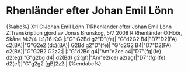 # Rhenländer efter Johan Emil Lönn

{%abc%}
X:1
C:Johan Emil Lönn
T:Rhenländer efter Johan Emil Lönn
Z:Transkription gjord av Jonas Brunskog, 5/7 2008
R:Rhenländer
O:Höör, Skåne
M:2/4
L:1/16
K:G
|:"G" G2Bd g2"D"(fe)| "G"d2G2 B4|"D7"D2(FA) c2(BA)|"G"G2e2 (dc)(BA)|
G2Bd g2"D"(fe)| "G"d2G2 B4|"D7"D2(FA) c2(BA)|"G"G2B2 G2z2:|
|:"G"d2Bd g4|"Am"e2ce a4|"D7"(fg)(fe) d2(eg)|"G"g2bg d4|
d2(Bd) g2(gf)|"Am"e2(ce) a2(ag)|"D7"(fg)(fe) d2(ef)|"G"g2g2  [gB]2z2:|
{%endabc%}

